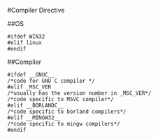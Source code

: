 #Compiler Directive

##OS
```
#ifdef WIN32
#elif linux
#endif
```

##Compiler
```
#ifdef __GNUC__
/*code for GNU C compiler */
#elif _MSC_VER
/*usually has the version number in _MSC_VER*/
/*code specific to MSVC compiler*/
#elif __BORLANDC__
/*code specific to borland compilers*/
#elif __MINGW32__
/*code specific to mingw compilers*/
#endif
```
